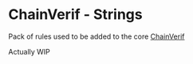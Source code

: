 # ChainVerif - Strings

Pack of rules used to be added to the core [ChainVerif](https://github.com/Westixy/ChainVerif)

Actually WIP 